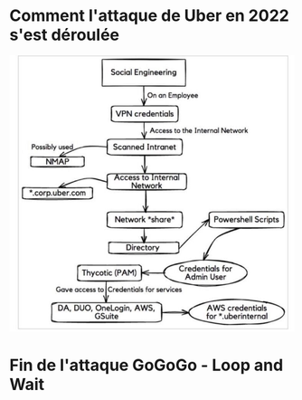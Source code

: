 # Comment l'attaque de Uber en 2022 s'est déroulée  

![99-Attaque-Uber](../images/99-attaque-uber.jpeg)  

# Fin de l'attaque GoGoGo - Loop and Wait
  
  